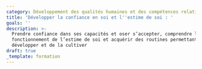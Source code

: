 ```yaml
---
category: Développement des qualités humaines et des compétences relationnelles
title: 'Développer la confiance en soi et l''estime de soi : '
goals: ''
description: >-
  Prendre confiance dans ses capacités et oser s’accepter, comprendre le
  fonctionnement de l’estime de soi et acquérir des routines permettant de la
  développer et de la cultiver
draft: true
_template: formation
---
```


